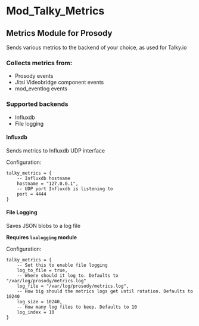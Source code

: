 # Mod_Talky_Metrics
## Metrics Module for Prosody

Sends various metrics to the backend of your choice, as used for Talky.io

### Collects metrics from:

* Prosody events
* Jitsi Videobridge component events
* mod_eventlog events

### Supported backends

* Influxdb
* File logging

#### Influxdb

Sends metrics to Influxdb UDP interface

Configuration:

```
talky_metrics = {
    -- Influxdb hostname
    hostname = "127.0.0.1",
    -- UDP port Influxdb is listening to
    port = 4444
}
```

#### File Logging

Saves JSON blobs to a log file

__Requires `lualogging` module__

Configuration:

```
talky_metrics = {
    -- Set this to enable file logging
    log_to_file = true,
    -- Where should it log to. Defaults to "/var/log/prosody/metrics.log"
    log_file = "/var/log/prosody/metrics.log",
    -- How big should the metrics logs get until rotation. Defaults to 10240
    log_size = 10240,
    -- How many log files to keep. Defaults to 10
    log_index = 10
}
```